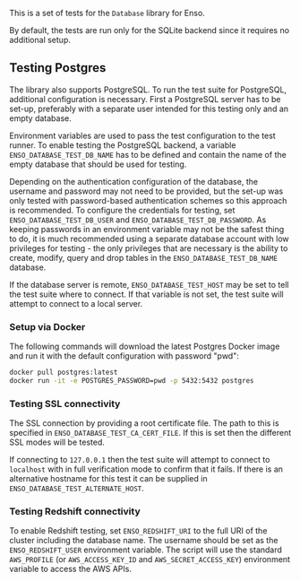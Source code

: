 This is a set of tests for the `Database` library for Enso.

By default, the tests are run only for the SQLite backend since it requires no
additional setup.

## Testing Postgres

The library also supports PostgreSQL. To run the test suite for PostgreSQL,
additional configuration is necessary. First a PostgreSQL server has to be
set-up, preferably with a separate user intended for this testing only and an
empty database.

Environment variables are used to pass the test configuration to the test
runner. To enable testing the PostgreSQL backend, a variable
`ENSO_DATABASE_TEST_DB_NAME` has to be defined and contain the name of the empty
database that should be used for testing.

Depending on the authentication configuration of the database, the username and
password may not need to be provided, but the set-up was only tested with
password-based authentication schemes so this approach is recommended. To
configure the credentials for testing, set `ENSO_DATABASE_TEST_DB_USER` and
`ENSO_DATABASE_TEST_DB_PASSWORD`. As keeping passwords in an environment
variable may not be the safest thing to do, it is much recommended using a
separate database account with low privileges for testing - the only privileges
that are necessary is the ability to create, modify, query and drop tables in
the `ENSO_DATABASE_TEST_DB_NAME` database.

If the database server is remote, `ENSO_DATABASE_TEST_HOST` may be set to tell
the test suite where to connect. If that variable is not set, the test suite
will attempt to connect to a local server.

### Setup via Docker

The following commands will download the latest Postgres Docker image and run it
with the default configuration with password "pwd":

```sh
docker pull postgres:latest
docker run -it -e POSTGRES_PASSWORD=pwd -p 5432:5432 postgres
```

### Testing SSL connectivity

The SSL connection by providing a root certificate file. The path to this is
specified in `ENSO_DATABASE_TEST_CA_CERT_FILE`. If this is set then the
different SSL modes will be tested.

If connecting to `127.0.0.1` then the test suite will attempt to connect to
`localhost` with in full verification mode to confirm that it fails. If there is
an alternative hostname for this test it can be supplied in
`ENSO_DATABASE_TEST_ALTERNATE_HOST`.

### Testing Redshift connectivity

To enable Redshift testing, set `ENSO_REDSHIFT_URI` to the full URI of the
cluster including the database name. The username should be set as the
`ENSO_REDSHIFT_USER` environment variable. The script will use the standard
`AWS_PROFILE` (or `AWS_ACCESS_KEY_ID` and `AWS_SECRET_ACCESS_KEY`) environment
variable to access the AWS APIs.
